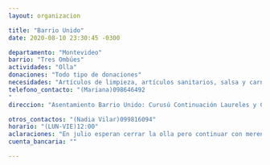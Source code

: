 ```yaml
---
layout: organizacion

title: "Barrio Unido"
date: 2020-08-10 23:30:45 -0300

departamento: "Montevideo"
barrio: "Tres Ombúes"
actividades: "Olla"
donaciones: "Todo tipo de donaciones"
necesidades: "Artículos de limpieza, artículos sanitarios, salsa y carne"
telefono_contacto: "(Mariana)098646492
"
direccion: "Asentamiento Barrio Unido: Curusú Continuación Laureles y Continuación Mármol (Ruta 1 y Pantanoso). "

otros_contactos: "(Nadia Vilar)099816094"
horario: "(LUN-VIE)12:00"
aclaraciones: "En julio esperan cerrar la olla pero continuar con merendero para niños y adolescentes como hace 10 años. "
cuenta_bancaria: ""

---
```

